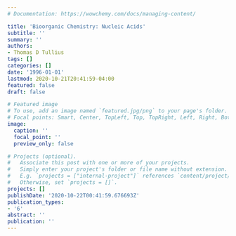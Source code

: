 ```yaml
---
# Documentation: https://wowchemy.com/docs/managing-content/

title: 'Bioorganic Chemistry: Nucleic Acids'
subtitle: ''
summary: ''
authors:
- Thomas D Tullius
tags: []
categories: []
date: '1996-01-01'
lastmod: 2020-10-21T20:41:59-04:00
featured: false
draft: false

# Featured image
# To use, add an image named `featured.jpg/png` to your page's folder.
# Focal points: Smart, Center, TopLeft, Top, TopRight, Left, Right, BottomLeft, Bottom, BottomRight.
image:
  caption: ''
  focal_point: ''
  preview_only: false

# Projects (optional).
#   Associate this post with one or more of your projects.
#   Simply enter your project's folder or file name without extension.
#   E.g. `projects = ["internal-project"]` references `content/project/deep-learning/index.md`.
#   Otherwise, set `projects = []`.
projects: []
publishDate: '2020-10-22T00:41:59.676693Z'
publication_types:
- '6'
abstract: ''
publication: ''
---
```

